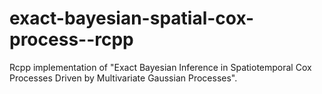 # exact-bayesian-spatial-cox-process--rcpp
Rcpp implementation of "Exact Bayesian Inference in Spatiotemporal Cox Processes Driven by Multivariate Gaussian Processes".

